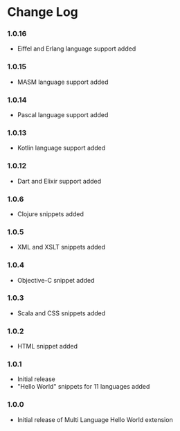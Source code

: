 # Change Log

### 1.0.16

- Eiffel and Erlang language support added

### 1.0.15

- MASM language support added

### 1.0.14

- Pascal language support added

### 1.0.13

- Kotlin language support added

### 1.0.12

- Dart and Elixir support added

### 1.0.6

- Clojure snippets added

### 1.0.5

- XML and XSLT snippets added

### 1.0.4

- Objective-C snippet added

### 1.0.3

- Scala and CSS snippets added

### 1.0.2

- HTML snippet added

### 1.0.1

- Initial release
- "Hello World" snippets for 11 languages added

### 1.0.0

- Initial release of Multi Language Hello World extension
